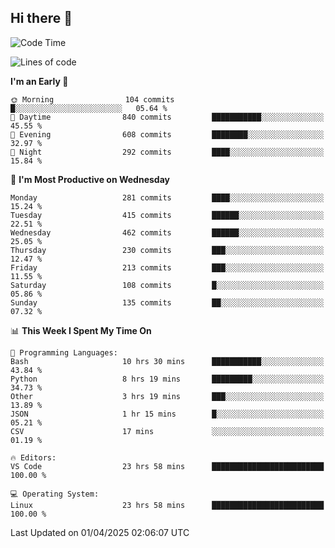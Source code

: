 ## Hi there 👋

<!--
**Wangmerlyn/Wangmerlyn** is a ✨ _special_ ✨ repository because its `README.md` (this file) appears on your GitHub profile.

Here are some ideas to get you started:

- 🔭 I’m currently working on ...
- 🌱 I’m currently learning ...
- 👯 I’m looking to collaborate on ...
- 🤔 I’m looking for help with ...
- 💬 Ask me about ...
- 📫 How to reach me: ...
- 😄 Pronouns: ...
- ⚡ Fun fact: ...
-->
<!--START_SECTION:waka-->
![Code Time](http://img.shields.io/badge/Code%20Time-143%20hrs%209%20mins-blue)

![Lines of code](https://img.shields.io/badge/From%20Hello%20World%20I%27ve%20Written-9.7%20million%20lines%20of%20code-blue)

**I'm an Early 🐤** 

```text
🌞 Morning                104 commits         █░░░░░░░░░░░░░░░░░░░░░░░░   05.64 % 
🌆 Daytime                840 commits         ███████████░░░░░░░░░░░░░░   45.55 % 
🌃 Evening                608 commits         ████████░░░░░░░░░░░░░░░░░   32.97 % 
🌙 Night                  292 commits         ████░░░░░░░░░░░░░░░░░░░░░   15.84 % 
```
📅 **I'm Most Productive on Wednesday** 

```text
Monday                   281 commits         ████░░░░░░░░░░░░░░░░░░░░░   15.24 % 
Tuesday                  415 commits         ██████░░░░░░░░░░░░░░░░░░░   22.51 % 
Wednesday                462 commits         ██████░░░░░░░░░░░░░░░░░░░   25.05 % 
Thursday                 230 commits         ███░░░░░░░░░░░░░░░░░░░░░░   12.47 % 
Friday                   213 commits         ███░░░░░░░░░░░░░░░░░░░░░░   11.55 % 
Saturday                 108 commits         █░░░░░░░░░░░░░░░░░░░░░░░░   05.86 % 
Sunday                   135 commits         ██░░░░░░░░░░░░░░░░░░░░░░░   07.32 % 
```


📊 **This Week I Spent My Time On** 

```text
💬 Programming Languages: 
Bash                     10 hrs 30 mins      ███████████░░░░░░░░░░░░░░   43.84 % 
Python                   8 hrs 19 mins       █████████░░░░░░░░░░░░░░░░   34.73 % 
Other                    3 hrs 19 mins       ███░░░░░░░░░░░░░░░░░░░░░░   13.89 % 
JSON                     1 hr 15 mins        █░░░░░░░░░░░░░░░░░░░░░░░░   05.21 % 
CSV                      17 mins             ░░░░░░░░░░░░░░░░░░░░░░░░░   01.19 % 

🔥 Editors: 
VS Code                  23 hrs 58 mins      █████████████████████████   100.00 % 

💻 Operating System: 
Linux                    23 hrs 58 mins      █████████████████████████   100.00 % 
```


 Last Updated on 01/04/2025 02:06:07 UTC
<!--END_SECTION:waka-->
